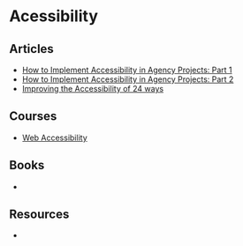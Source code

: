 # Acessibility

## Articles

- [How to Implement Accessibility in Agency Projects: Part 1](https://www.viget.com/articles/how-to-implement-accessibility-in-agency-projects-part-1/)
- [How to Implement Accessibility in Agency Projects: Part 2](https://www.viget.com/articles/how-to-implement-accessibility-in-agency-projects-part-2/)
- [Improving the Accessibility of 24 ways](https://css-tricks.com/improving-accessibility-24-ways/)

## Courses

- [Web Accessibility](https://www.udacity.com/course/web-accessibility--ud891)

## Books

-

## Resources

-
